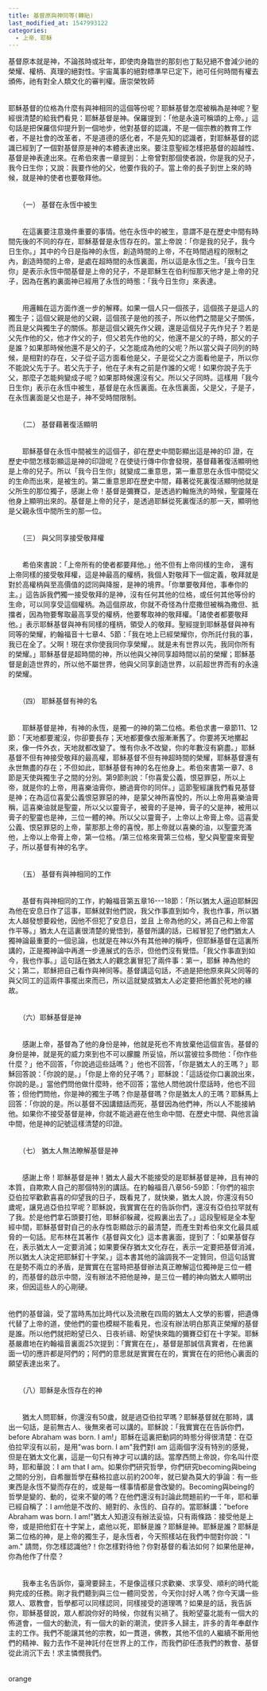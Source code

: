 ```yaml
---
title: 基督原與神同等(轉貼)
last_modified_at: 1547993122
categories:
  - 上帝、耶穌
---
```


基督原本就是神，不論孩時或壯年，即使肉身臨世的那刻也丁點兒絕不會減少祂的榮耀、權柄、真理的絕對性。宇宙萬事的絕對標準早已定下，祂可任何時間有權去頒佈，祂有對全人類文化的審判權。<!--more-->唐崇榮牧師<br><br><br>耶穌基督的位格為什麼有與神相同的這個等份呢？耶穌基督怎麼被稱為是神呢？聖經很清楚的給我們看見：耶穌基督是神。保羅提到：「他是永遠可稱頌的上帝。」這句話是把保羅信仰提升到一個地步，他對基督的認識，不是一個宗教的教育工作者，不是社會的改革者，不是道德的感化者，不是先知的認識者，對耶穌基督的認識已經到了一個對基督原是神的本體表達出來。要注意聖經怎樣把基督的超越性、基督是神表達出來。在希伯來書一章提到：上帝曾對那個使者說，你是我的兒子，我今日生你；又說：我要作他的父，他要作我的子。當上帝的長子到世上來的時候，就是神的使者也要敬拜他。 <br><br><br>　　（一） 基督在永恆中被生 <br><br><br>　　在這裏要注意幾件重要的事情。他在永恆中的被生，意謂不是在歷史中間有時間先後的不同的存在，耶穌基督是永恆存在的。當上帝說：「你是我的兒子，我今日生你。」其中的今日是指神的永恆，創造時間的上帝，不在時間過程的限制之內，創造時間的上帝，是處在超時間的永恆裏面，所以這是永恆之生。「我今日生你」是表示永恆中間基督是上帝的兒子，不是耶穌生在伯利恒那天他才是上帝的兒子，因為在舊約裏面神已經用了永恆的時態：「我今日生你」來表達。<br><br><br>　　用邏輯在這方面作進一步的解釋。如果一個人只一個孩子，這個孩子是這人的獨生子；這個父親是他的父親，這個孩子是他的孩子，所以他們之間是父子關係，而且是父與獨生子的關係。那是這個父親先作父親，還是這個兒子先作兒子？若是父先作他的父，他才作父的子，但父若先作他的父，他還不是父的子時，那父的子是誰？如果那時候他還不是父的子，父怎能成為他的父呢？所以當父與子同列的時候，是相對的存在，父子從子這方面看他是父，子是從父之方面看他是子，所以你不能說父先于子。若父先于子，他在子未有之前是作誰的父呢！如果你說子先于父，那麼子怎能夠變成子呢？如果那時候還沒有父。所以父子同時。這樣用「我今日生你」表示在永恆中被生，基督是在永恆裏面。在永恆裏面，父是父，子是子，在永恆裏面是父也是子，神不受時間限制。<br><br><br>　　（二） 基督藉著復活顯明 <br><br><br>　　耶穌基督在永恆中間被生的這個子，卻在歷史中間彰顯出這是神的印 證，在歷史中間怎樣彰顯這是神的印證呢？在使徒行傳中你會發現，基督藉著復活顯明他是上帝的兒子。所以「我今日生你」就變成二重意思，第一重意思在永恆中間從父的生命而出來，是被生的。第二重意思即在歷史中間，藉著從死裏復活顯明他就是父所生的那位獨子，感謝上帝！基督是彌賽亞，是透過約翰施洗的時候，聖靈隆在他身上顯明出來的。基督是上帝的兒子，是透過耶穌從死裏復活的那一天，顯明他是父親永恆中間所生的那一位。 <br><br><br>　　（三） 與父同享接受敬拜權 <br><br><br>　　希伯來書說：「上帝所有的使者都要拜他。」他不但有上帝同樣的生命， 還有上帝同樣的接受敬拜權，這是神最高的權柄，我個人對敬拜下一個定義，敬拜就是對於高權柄與至高價值的認同與降服，是神的境界。「你單要敬拜他，事奉你的主。」這告訴我們獨一接受敬拜的是神，沒有任何其他的位格，或任何其他等份的生命，可以同享受這個權柄。為這個原故，你就不奇怪為什麼撒但被稱為撒但、抵擋者，因為物要奪取最高享受的權柄，他要奪取神的敬拜權。「諸使者都要敬拜他。」表示耶穌基督與神有同樣的槿柄，領受人的敬拜。聖經提到耶穌基督與神有同等的榮耀，約翰福音十七章4、5節：「我在地上已經榮耀你，你所託付我的事，我已在全了。父啊！現在求你使我同你享榮耀，。就是未有世界以先，我同你所有的榮耀。」耶穌基督是超時間的神，所以他與父神同享超時間以前的榮耀；耶穌基督是創造世界的，所以他不屬世界，他與父同享創造世界，以前超世界而有的永遠的榮耀。<br><br><br>　　（四） 耶穌基督有神的名 <br><br><br>　　耶穌基督是神，有神的永恆，是獨一的神的第二位格。希伯求書一章節11、12節：「天地都要瀧沒，你卻要長存；天地都要像衣服漸漸舊了。你要將天地擲起來，像一件外衣，天地就都改變了。惟有你永不改變，你的年數沒有窮盡。」耶穌基督不但有神接受敬拜的最高權，耶穌基督不但有神超時間的榮耀，耶穌基督還有永世無盡的存在；不但如此，耶穌基督有神的名在他身上。希伯來書第一章7、8節是天使與獨生子之間的分別。第9節則說：「你喜愛公義，恨惡罪惡，所以上帝，就是你的上帝，用喜樂油膏你，勝過膏你的同伴。」這節聖經讓我們看見基督是神；在為這位喜愛公義恨惡罪惡的神，是蒙父神所喜悅的，所以上帝用喜樂油膏稱，這喜樂油就是聖靈，所以父以靈膏子，被膏的子是神，膏子的父是神，被用以膏子的聖靈也是神，三位一體的神。所以父以靈膏子，上帝以上帝膏上帝。這喜愛公義、恨惡罪惡的上帝，蒙那那上帝的喜悅，那上帝就以喜樂的油，以聖靈充滿他，上帝以上帝膏上帝，第一位格。/第三位格來膏第三位格，聖父與聖靈來膏聖子，所以基督有神的名字。<br><br><br>　　（五） 基督有與神相同的工作 <br><br><br>　　基督有與神相同的工作，約翰福音第五章16---18節：「所以猶太人逼迫耶穌因為他在安息日作了這事，耶穌就對他們說，我父作事直到如今，我也作事，所以猶太人越發想要殺他，因他不但犯了安息日，並且 上帝為他的父，將自己和上帝當作平等。」猶太人在這裏很清楚的覺悟到，基督所講的話，已經冒犯了他們猶太人獨神論最重要的一個忌論，也就是在神以外有其他神的稱呼，但耶穌基督在這裏所講的，正是獨神論中再進一步連展式的告示，但他們沒有覺悟。「我父作事直到如今，我也作事。」這句話在猶太人的觀念裏冒犯了兩件事：第一，耶穌 神為他的父；第二，耶穌把自己看作與神同等。基督講這句話，不過是把他原來與父同等的與父同工的這兩件事擺出來而已，所以這就變成猶太人必定要把他置於死地的緣故。 <br><br><br>　　（六）耶穌基督是神 <br><br><br>　　感謝上帝，基督為了他的身份是神，他就是死也不肯放棄他這個宣告。基督的身份是神，就是死的威力來到也不可以朦朧 所妥協，所以當彼拉多問他：「你作些什麼？」他不回答，「你說過這些話嗎？」他也不回答，「你是猶太人的王嗎？」耶穌回答說：「你說的是。」「你是上帝的兒子嗎？」耶穌說：「這話從你口裏說出來，你說的是。」當他們問他做什麼時，他不回答；當他人問他說什麼話時，他也不回答；但他們問他，你是神的獨生子嗎？你是基督嗎？你是猶太人的王嗎？耶穌馬上回答：「你說的是。所以基督不因講錯話而死，基督因為他們神，所以人不能接納他。如果你不接受基督是神，你就不能逃避在他生命中間、在歷史中間、與他言論中間，他是神的記號這樣清楚的印證。 <br><br><br>　　（七） 猶太人無法瞭解基督是神 <br><br><br>　　感謝上帝！耶穌基督是神！猶太人最大不能接受的是耶穌基督是神，且有神的本質，自欺欺人自己的那個特別的講話。在約翰福音八章56-59節：「你們的祖宗亞伯拉罕歡歡喜喜的仰望我的日子，既看見了，就快樂，猶太人說，你還沒有50歲呢，讓見過亞伯拉罕呢？耶穌說，我實實在在的告訴你們，還沒有亞伯拉罕就有了我。於是他們拿石頭要打他，耶穌卻躲藏，從殿裏出去了。」這段聖經是全本聖經中間，耶穌基督對自己的永存性彰顯啟示的最清楚，而產生對希伯來文化最具威脅的一句話。尼布林在其著作《基督與文化》這本書裏面，提到了：「如果基督存在，表示猶太人一定要消減；如果要保存猶太文化存在，表示一定要把基督消減，所以猶太人決定把耶穌釘十字架。」這本書其他的論調我不一定贊同，但這句話實在是勢不兩立的矛盾，是實實在在當時把基督辦法真正瞭解這位獨神是三位一體的，而基督的啟示中間，沒有辦法不把他是神，是三位一體的神向猶太人顯明出來，但因這些人的心剛硬。<br><br><br>他們的基督論，受了當時馬加比時代以及流散在四周的猶太人文學的影響，把遺傳代替了上帝的道，使他們的靈也模糊不能看見，也沒有辦法明白那真正榮耀的基督是誰。所以他們就把盼望已久、日夜祈禱、盼望快來臨的彌賽亞釘在十字架。耶穌基嚴肅地在約翰福音裏面25次提到：「實實在在」，基督是那誠信真實者，在他裏面一切的應許都是阿們的；阿們的意思就是實實在在的，實實在在的把他心裏面的願望表達出來了。<br><br><br>　　（八）耶穌是永恆存在的神 <br><br><br>　　猶太人問耶穌，你還沒有50歲，就是過亞伯拉罕嗎？耶穌基督就在那時，講出一句話，是前無古人、後無來者可以講的。耶穌說：「我實實在在告訴你們，before Abraham was born. I am!」耶穌在這裏把動詞的時態分得很清楚：在亞伯拉罕沒有以前，是用"was born. I am"我們對I am 這兩個字沒有特別的感覺，但是在猶太文化裏，這是一句只有神才可以講的話。當摩西問上帝說，你名叫什麼時，耶和華說：I am that I am。如果你們研究哲學，你們研究becoming與being之間的分別，自希臘哲學在蘇格拉底以前約200年，就已變為莫大的爭論：有一些東西是永恆不變而存在的，或是每一樣事情都是會改變的。Becoming與being的哲學是變的、動的，從來不變的嗎？在他們還沒有討論此問題前約一千年，耶和華已經自稱了：I am他是不改的、絕對的、永恆的、自存的。當耶穌講："before Abraham was born. I am!"猶太人知道沒有辦法妥協，只有兩條路：接受他是上帝，或是把他釘在十字架上，處他以死，耶穌是誰？耶穌是神。耶穌是誰？耶穌是第二位格的神，是上帝的獨生子，是永恆者，今天照樣站在我們中間對你說："I am." 請問，你怎樣認識他?！你怎樣對待他？你對基督的看法如何？如果他是神，你為他作了什麼？ <br><br><br>　　我奉主名告訴你，臺灣要歸主，不是像這樣只求歡樂、求享受、順利的時代能夠完成的任務。剛才我們聽到與三位一體同受苦，今天你討好人嗎？你今天講一些眾人、眾教會，哲學都可以同樣認同，同樣接受的道理嗎？如果是的話，我告訴你，耶穌基督說，眾人都說你好的時候，你就有災禍了。我盼望臺北能有一個大的佈道會，一個大的動流，有一個大的新的潮流，使許多人歸主，許多的青年奉獻作主的工作。我們不能讓其他的宗教，如一貫道，佛教，其他不信的人繼續不斷用他們的精神、毅力去作不是神託付在世界上的工作，而我們卻任憑我們的教會、基督從此消沉下去！求主憐憫我們。<br><br><br>orange
